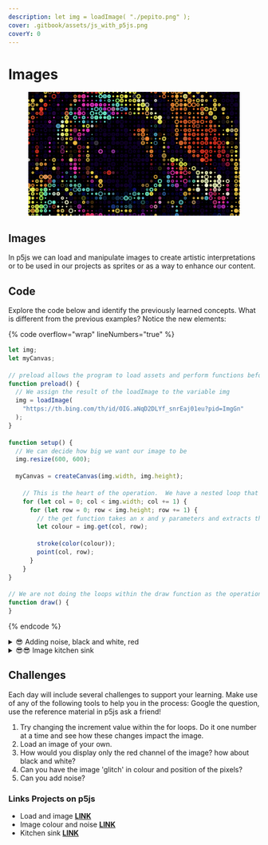 ```yaml
---
description: let img = loadImage( "./pepito.png" );
cover: .gitbook/assets/js_with_p5js.png
coverY: 0
---
```


# Images

<figure><img src=".gitbook/assets/Screen Shot 2023-08-03 at 11.18.55 AM.png" alt=""><figcaption></figcaption></figure>

## Images

In p5js we can load and manipulate images to create artistic interpretations or to be used in our projects as sprites or as a way to enhance our content.

## Code

Explore the code below and identify the previously learned concepts.  What is different from the previous examples?  Notice the new elements:

{% code overflow="wrap" lineNumbers="true" %}
```javascript
let img;
let myCanvas;

// preload allows the program to load assets and perform functions before the first-page load
function preload() {
  // We assign the result of the loadImage to the variable img
  img = loadImage(
    "https://th.bing.com/th/id/OIG.aNqD2DLYf_snrEaj01eu?pid=ImgGn"
  );
}

function setup() {
  // We can decide how big we want our image to be
  img.resize(600, 600);

  myCanvas = createCanvas(img.width, img.height);

    // This is the heart of the operation.  We have a nested loop that goes over every column and for each column, it checks every row of pixels in the image.  
    for (let col = 0; col < img.width; col += 1) {
      for (let row = 0; row < img.height; row += 1) {
        // the get function takes an x and y parameters and extracts the r, g, b values from that pixel.
        let colour = img.get(col, row);

        stroke(color(colour));
        point(col, row);
      }
    }
}

// We are not doing the loops within the draw function as the operation will be too computationally intensive.  It may work, but it is likely to slow down the framerate and in this case is not needed
function draw() {
}
```
{% endcode %}

<details>

<summary><span data-gb-custom-inline data-tag="emoji" data-code="1f60e">😎</span> Adding noise, black and white, red</summary>

Try this first as the challenges as presented in the **challenge** **list** below and then see how your approach compares to our code.

{% code overflow="wrap" %}
```javascript
let astro;
let myCanvas;

function preload() {
  astro = loadImage("assets/astro.jpeg");
}

function setup() {
  astro.resize(600, 600);

  myCanvas = createCanvas(astro.width, astro.height);

  for (let col = 0; col < astro.width; col += 1) {
    for (let row = 0; row < astro.height; row += 1) {
      let cAstro = astro.get(col, row);

      // Make the image black and white
      // let c = [cAstro[0],cAstro[0],cAstro[0],255];

      // Add noise to the image
      let c = [cAstro[0],cAstro[1],cAstro[2], random(255)];

      // Only show the red channel
      // let c = [cAstro[0],0,0,255];

      stroke(color(c));
      point(col, row);
    }
  }
}

function draw() {}

```
{% endcode %}

</details>

<details>

<summary><span data-gb-custom-inline data-tag="emoji" data-code="1f60e">😎</span><span data-gb-custom-inline data-tag="emoji" data-code="1f60e">😎</span> Image kitchen sink</summary>

We are adding many different options in this example.  Take it one step at a time.

{% code overflow="wrap" %}
```javascript
let img;
let myCanvas;
let squareIt;
let rollIt;
let bendIt;
let original;

let roll = false;
let selected = "none";

function preload() {
  img = loadImage(
    "https://th.bing.com/th/id/OIG.aNqD2DLYf_snrEaj01eu?pid=ImgGn"
  );

}

function setup() {
  frameRate(20);
  img.resize(600, 600);
  myCanvas = createCanvas(img.width, img.height);

  original = createButton("Original");
  original.position(10, img.height + 10);
  original.mousePressed(originalImage);

  squareIt = createButton("Square It");
  squareIt.position(80, img.height + 10);
  squareIt.mousePressed(squareItImage);

  rollIt = createButton("Roll It");
  rollIt.position(160, img.height + 10);
  rollIt.mousePressed(rollItImage);

  bendIt = createButton("Bend It");
  bendIt.position(220, img.height + 10);
  bendIt.mousePressed(bendItImage);

  anime = createButton(roll ? "Stop" : "Animate");
  anime.position(320, img.height + 10);
  anime.mousePressed(animate);

  for (let col = 0; col < img.width; col += 1) {
    for (let row = 0; row < img.height; row += 1) {
      let c = img.get(col, row);
      stroke(color(c));
      point(col, row);
    }
  }
}

function originalImage() {
  background(0);
  for (let col = 0; col < img.width; col += 1) {
    for (let row = 0; row < img.height; row += 1) {
      let c = img.get(col, row);
      stroke(color(c));
      strokeWeight(10);
      point(col, row);
    }
  }
}

function rollItImage() {
  selected = "circle";
  background(0);
  for (let col = 0; col < img.width; col += 10) {
    for (let row = 0; row < img.height; row += 10) {
      let c = img.get(col, row);
      stroke(color(c));
      strokeWeight(2);
      c[3] = random(255); // add alpah
      fill(c);
      ellipse(col, row, random(1, 9));
    }
  }
}

function squareItImage() {
  selected = "cube";
  background(0);
  for (let col = 0; col < img.width; col += 10) {
    for (let row = 0; row < img.height; row += 10) {
      let c = img.get(col, row);
      stroke(color(c));
      strokeWeight(2);
      c[3] = random(255); // add alpah
      fill(c);
      rect(
        col + random(-5, 5),
        row + random(-5, 5),
        random(-10, 10),
        random(-10, 10)
      );
    }
  }
}

function bendItImage() {
  selected = "bend";
  background(0);
  for (let col = 0; col < img.width; col += 10) {
    for (let row = 0; row < img.height; row += 10) {
      let c = img.get(col, row);
      stroke(color(c));
      strokeWeight(random(0, 2));
      c[3] = random(255); // add alpah
      fill(c);
      arc(col, row, random(1, 20), random(1, 20), PI + QUARTER_PI, TWO_PI);
    }
  }
}

function animate() {
  roll = roll === true ? false : true;
  anime.html(roll ? "Stop" : "Animate");
}

function draw() {
  if (roll) {
    switch (selected) {
      case "cube":
        squareItImage();
        break;
      case "circle":
        rollItImage();
        break;
      case "bend":
        bendItImage();
        break;
      default:
        break;
    }
  }
}

function keyPressed() {
  if (key === 's') {
    saveGif('cosmy', 5);
  }
}

```
{% endcode %}

</details>

## Challenges

Each day will include several challenges to support your learning.  Make use of any of the following tools to help you in the process: Google the question, use the reference material in p5js ask a friend!

1. Try changing the increment value within the for loops.  Do it one number at a time and see how these changes impact the image.
2. Load an image of your own.
3. How would you display only the red channel of the image? how about black and white?
4. Can you have the image 'glitch' in colour and position of the pixels?
5. Can you add noise?

### Links Projects on p5js&#x20;

* Load and image [**LINK**](https://editor.p5js.org/Garcila/sketches/5owiR0JZD)
* Image colour and noise [**LINK**](https://editor.p5js.org/Garcila/sketches/kkP7kq8BS)
* Kitchen sink [**LINK**](https://editor.p5js.org/Garcila/sketches/bBXZvpDKS)
